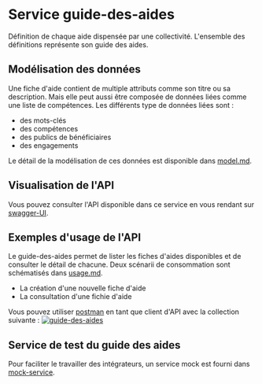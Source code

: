 # Service guide-des-aides

Définition de chaque aide dispensée par une collectivité.
L'ensemble des définitions représente son guide des aides.

## Modélisation des données

Une fiche d'aide contient de multiple attributs comme son titre ou sa description. Mais elle peut aussi être composée de données liées comme une liste de compétences. Les différents type de données liées sont :
 * des mots-clés
 * des compétences
 * des publics de bénéficiaires
 * des engagements

Le détail de la modélisation de ces données est disponible dans [model.md](/MODEL.md).

## Visualisation de l'API

Vous pouvez consulter l'API disponible dans ce service en vous rendant sur [swagger-UI](https://petstore.swagger.io/?url=https://raw.githubusercontent.com/MGDIS/guide-des-aides/master/mock-service/api/swagger/swagger.yaml). 

## Exemples d'usage de l'API

Le guide-des-aides permet de lister les fiches d'aides disponibles et de consulter le détail de chacune.
Deux scénarii de consommation sont schématisés dans [usage.md](/USAGE.md).

 * La création d'une nouvelle fiche d'aide
 * La consultation d'une fichie d'aide

Vous pouvez utiliser [postman](https://www.getpostman.com/apps) en tant que client d'API avec la collection suivante : 
[![guide-des-aides](https://run.pstmn.io/button.svg)](https://www.getpostman.com/collections/e647802ec27b4f5b10ae)

## Service de test du guide des aides

Pour faciliter le travailler des intégrateurs, un service mock est fourni dans [mock-service](/mock-service/README.md).
